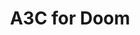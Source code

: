 ---
title: A3C for Doom
collection: sideprojects
permalink: /sideprojects/doomrl
excerpt: This is a Tensorflow algorithm to train a RL agent on Doom, with A3C training strategy.
code: 'https://github.com/qq456cvb/DoomRL'
---